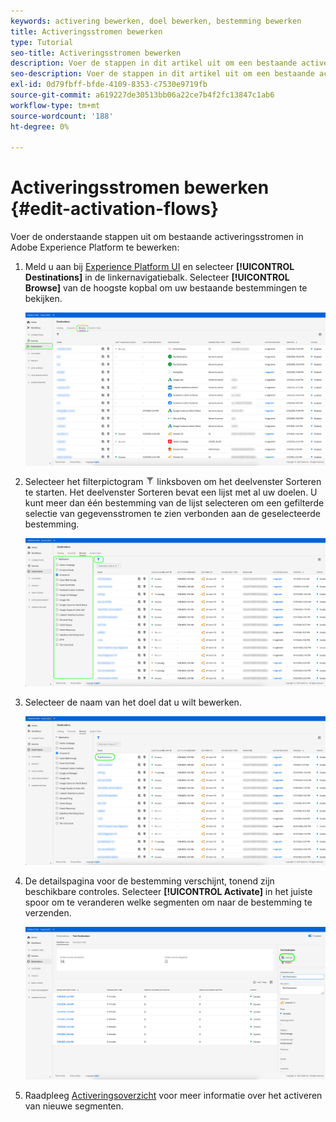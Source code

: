 ```yaml
---
keywords: activering bewerken, doel bewerken, bestemming bewerken
title: Activeringsstromen bewerken
type: Tutorial
seo-title: Activeringsstromen bewerken
description: Voer de stappen in dit artikel uit om een bestaande activeringsstroom in Adobe Experience Platform te bewerken.
seo-description: Voer de stappen in dit artikel uit om een bestaande activeringsstroom in Adobe Experience Platform te bewerken.
exl-id: 0d79fbff-bfde-4109-8353-c7530e9719fb
source-git-commit: a619227de30513bb06a22ce7b4f2fc13847c1ab6
workflow-type: tm+mt
source-wordcount: '188'
ht-degree: 0%

---
```


# Activeringsstromen bewerken {#edit-activation-flows}

Voer de onderstaande stappen uit om bestaande activeringsstromen in Adobe Experience Platform te bewerken:

1. Meld u aan bij [Experience Platform UI](https://platform.adobe.com/) en selecteer **[!UICONTROL Destinations]** in de linkernavigatiebalk. Selecteer **[!UICONTROL Browse]** van de hoogste kopbal om uw bestaande bestemmingen te bekijken.

   ![Bladeren door doelen](../assets/ui/edit-activation/browse-destinations.png)

2. Selecteer het filterpictogram ![Filter-pictogram](../assets/ui/edit-activation/filter.png) linksboven om het deelvenster Sorteren te starten. Het deelvenster Sorteren bevat een lijst met al uw doelen. U kunt meer dan één bestemming van de lijst selecteren om een gefilterde selectie van gegevensstromen te zien verbonden aan de geselecteerde bestemming.

   ![Filterdoelen](../assets/ui/edit-activation/filter-destinations.png)

3. Selecteer de naam van het doel dat u wilt bewerken.

   ![Doel selecteren](../assets/ui/edit-activation/destination-select.png)

4. De detailspagina voor de bestemming verschijnt, tonend zijn beschikbare controles. Selecteer **[!UICONTROL Activate]** in het juiste spoor om te veranderen welke segmenten om naar de bestemming te verzenden.

   ![Doelgegevens](../assets/ui/edit-activation/destination-details.png)

5. Raadpleeg [Activeringsoverzicht](activation-overview.md) voor meer informatie over het activeren van nieuwe segmenten.
